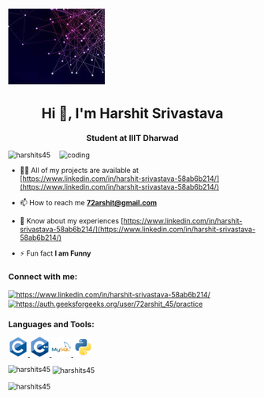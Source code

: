 ![logo](https://github.com/HarshitS45/HarshitS45/blob/main/background.jpeg)
<h1 align="center">Hi 👋, I'm Harshit Srivastava</h1>
<h3 align="center">Student at IIIT Dharwad</h3>

<img align="right" alt="coding" width="400" src="https://user-images.githubusercontent.com/55389276/140866485-8fb1c876-9a8f-4d6a-98dc-08c4981eaf70.gif">
<p align="left"> <img src="https://komarev.com/ghpvc/?username=harshits45&label=Profile%20views&color=0e75b6&style=flat" alt="harshits45" /> </p>

- 👨‍💻 All of my projects are available at [https://www.linkedin.com/in/harshit-srivastava-58ab6b214/](https://www.linkedin.com/in/harshit-srivastava-58ab6b214/)

- 📫 How to reach me **72arshit@gmail.com**

- 📄 Know about my experiences [https://www.linkedin.com/in/harshit-srivastava-58ab6b214/](https://www.linkedin.com/in/harshit-srivastava-58ab6b214/)

- ⚡ Fun fact **I am Funny**

<h3 align="left">Connect with me:</h3>
<p align="left">
<a href="https://linkedin.com/in/https://www.linkedin.com/in/harshit-srivastava-58ab6b214/" target="blank"><img align="center" src="https://raw.githubusercontent.com/rahuldkjain/github-profile-readme-generator/master/src/images/icons/Social/linked-in-alt.svg" alt="https://www.linkedin.com/in/harshit-srivastava-58ab6b214/" height="30" width="40" /></a>
<a href="https://auth.geeksforgeeks.org/user/https://auth.geeksforgeeks.org/user/72arshit_45/practice" target="blank"><img align="center" src="https://raw.githubusercontent.com/rahuldkjain/github-profile-readme-generator/master/src/images/icons/Social/geeks-for-geeks.svg" alt="https://auth.geeksforgeeks.org/user/72arshit_45/practice" height="30" width="40" /></a>
</p>

<h3 align="left">Languages and Tools:</h3>
<p align="left"> <a href="https://www.cprogramming.com/" target="_blank" rel="noreferrer"> <img src="https://raw.githubusercontent.com/devicons/devicon/master/icons/c/c-original.svg" alt="c" width="40" height="40"/> </a> <a href="https://www.w3schools.com/cpp/" target="_blank" rel="noreferrer"> <img src="https://raw.githubusercontent.com/devicons/devicon/master/icons/cplusplus/cplusplus-original.svg" alt="cplusplus" width="40" height="40"/> </a> <a href="https://www.mysql.com/" target="_blank" rel="noreferrer"> <img src="https://raw.githubusercontent.com/devicons/devicon/master/icons/mysql/mysql-original-wordmark.svg" alt="mysql" width="40" height="40"/> </a> <a href="https://www.python.org" target="_blank" rel="noreferrer"> <img src="https://raw.githubusercontent.com/devicons/devicon/master/icons/python/python-original.svg" alt="python" width="40" height="40"/> </a> </p>

<p><img align="left" src="https://github-readme-stats.vercel.app/api/top-langs?username=harshits45&show_icons=true&locale=en&layout=compact" alt="harshits45" /></p>

<p>&nbsp;<img align="center" src="https://github-readme-stats.vercel.app/api?username=harshits45&show_icons=true&locale=en" alt="harshits45" /></p>

<p><img align="center" src="https://github-readme-streak-stats.herokuapp.com/?user=harshits45&" alt="harshits45" /></p>

